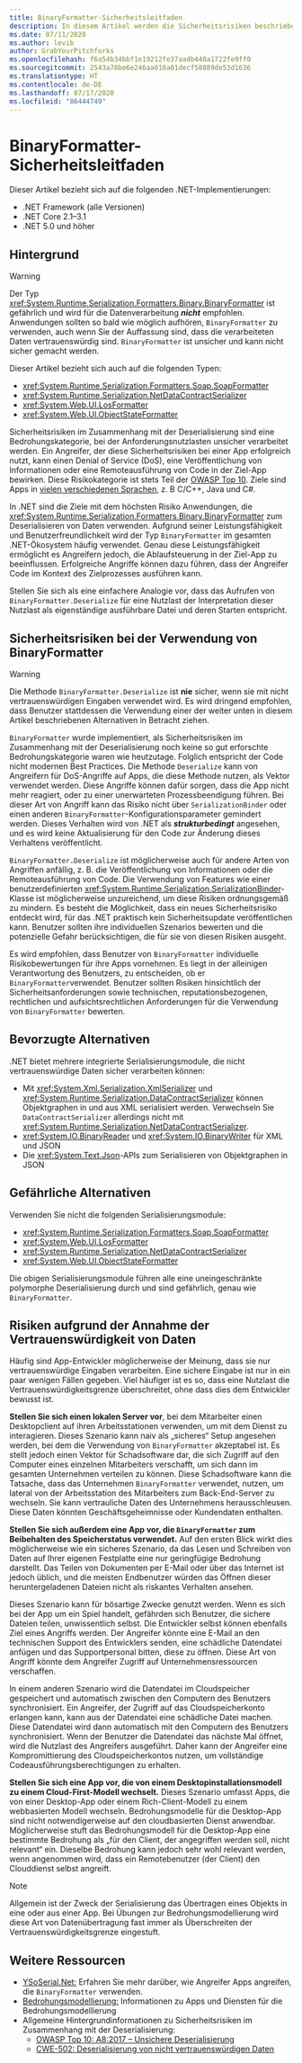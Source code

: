 ```yaml
---
title: BinaryFormatter-Sicherheitsleitfaden
description: In diesem Artikel werden die Sicherheitsrisiken beschrieben, die der Typ BinaryFormatter mit sich bringt. Darüber hinaus werden verschiedene Serialisierungsmodule empfohlen, die verwendet werden können.
ms.date: 07/11/2020
ms.author: levib
author: GrabYourPitchforks
ms.openlocfilehash: f6a54b34bbf1e19212fe37aadb448a1722fe9ff0
ms.sourcegitcommit: 2543a78be6e246aa010a01decf58889de53d1636
ms.translationtype: HT
ms.contentlocale: de-DE
ms.lasthandoff: 07/17/2020
ms.locfileid: "86444749"
---
```

# <a name="binaryformatter-security-guide"></a>BinaryFormatter-Sicherheitsleitfaden

Dieser Artikel bezieht sich auf die folgenden .NET-Implementierungen:

* .NET Framework (alle Versionen)
* .NET Core 2.1–3.1
* .NET 5.0 und höher

## <a name="background"></a>Hintergrund

> [!WARNING]
> Der Typ <xref:System.Runtime.Serialization.Formatters.Binary.BinaryFormatter> ist gefährlich und wird für die Datenverarbeitung ***nicht*** empfohlen. Anwendungen sollten so bald wie möglich aufhören, `BinaryFormatter` zu verwenden, auch wenn Sie der Auffassung sind, dass die verarbeiteten Daten vertrauenswürdig sind. `BinaryFormatter` ist unsicher und kann nicht sicher gemacht werden.

Dieser Artikel bezieht sich auch auf die folgenden Typen:

* <xref:System.Runtime.Serialization.Formatters.Soap.SoapFormatter>
* <xref:System.Runtime.Serialization.NetDataContractSerializer>
* <xref:System.Web.UI.LosFormatter>
* <xref:System.Web.UI.ObjectStateFormatter>

Sicherheitsrisiken im Zusammenhang mit der Deserialisierung sind eine Bedrohungskategorie, bei der Anforderungsnutzlasten unsicher verarbeitet werden. Ein Angreifer, der diese Sicherheitsrisiken bei einer App erfolgreich nutzt, kann einen Denial of Service (DoS), eine Veröffentlichung von Informationen oder eine Remoteausführung von Code in der Ziel-App bewirken. Diese Risikokategorie ist stets Teil der [OWASP Top 10](https://owasp.org/www-project-top-ten/). Ziele sind Apps in [vielen verschiedenen Sprachen](https://owasp.org/www-community/vulnerabilities/Deserialization_of_untrusted_data), z. B C/C++, Java und C#.

In .NET sind die Ziele mit dem höchsten Risiko Anwendungen, die <xref:System.Runtime.Serialization.Formatters.Binary.BinaryFormatter> zum Deserialisieren von Daten verwenden. Aufgrund seiner Leistungsfähigkeit und Benutzerfreundlichkeit wird der Typ `BinaryFormatter` im gesamten .NET-Ökosystem häufig verwendet. Genau diese Leistungsfähigkeit ermöglicht es Angreifern jedoch, die Ablaufsteuerung in der Ziel-App zu beeinflussen. Erfolgreiche Angriffe können dazu führen, dass der Angreifer Code im Kontext des Zielprozesses ausführen kann.

Stellen Sie sich als eine einfachere Analogie vor, dass das Aufrufen von `BinaryFormatter.Deserialize` für eine Nutzlast der Interpretation dieser Nutzlast als eigenständige ausführbare Datei und deren Starten entspricht.

## <a name="binaryformatter-security-vulnerabilities"></a>Sicherheitsrisiken bei der Verwendung von BinaryFormatter

> [!WARNING]
> Die Methode `BinaryFormatter.Deserialize` ist __nie__ sicher, wenn sie mit nicht vertrauenswürdigen Eingaben verwendet wird. Es wird dringend empfohlen, dass Benutzer stattdessen die Verwendung einer der weiter unten in diesem Artikel beschriebenen Alternativen in Betracht ziehen.

`BinaryFormatter` wurde implementiert, als Sicherheitsrisiken im Zusammenhang mit der Deserialisierung noch keine so gut erforschte Bedrohungskategorie waren wie heutzutage. Folglich entspricht der Code nicht modernen Best Practices. Die Methode `Deserialize` kann von Angreifern für DoS-Angriffe auf Apps, die diese Methode nutzen, als Vektor verwendet werden. Diese Angriffe können dafür sorgen, dass die App nicht mehr reagiert, oder zu einer unerwarteten Prozessbeendigung führen. Bei dieser Art von Angriff kann das Risiko nicht über `SerializationBinder` oder einen anderen `BinaryFormatter`-Konfigurationsparameter gemindert werden. Dieses Verhalten wird von .NET als ***strukturbedingt*** angesehen, und es wird keine Aktualisierung für den Code zur Änderung dieses Verhaltens veröffentlicht.

`BinaryFormatter.Deserialize` ist möglicherweise auch für andere Arten von Angriffen anfällig, z. B. die Veröffentlichung von Informationen oder die Remoteausführung von Code. Die Verwendung von Features wie einer benutzerdefinierten <xref:System.Runtime.Serialization.SerializationBinder>-Klasse ist möglicherweise unzureichend, um diese Risiken ordnungsgemäß zu mindern. Es besteht die Möglichkeit, dass ein neues Sicherheitsrisiko entdeckt wird, für das .NET praktisch kein Sicherheitsupdate veröffentlichen kann. Benutzer sollten ihre individuellen Szenarios bewerten und die potenzielle Gefahr berücksichtigen, die für sie von diesen Risiken ausgeht.

Es wird empfohlen, dass Benutzer von `BinaryFormatter` individuelle Risikobewertungen für ihre Apps vornehmen. Es liegt in der alleinigen Verantwortung des Benutzers, zu entscheiden, ob er `BinaryFormatter`verwendet. Benutzer sollten Risiken hinsichtlich der Sicherheitsanforderungen sowie technischen, reputationsbezogenen, rechtlichen und aufsichtsrechtlichen Anforderungen für die Verwendung von `BinaryFormatter` bewerten.

## <a name="preferred-alternatives"></a>Bevorzugte Alternativen

.NET bietet mehrere integrierte Serialisierungsmodule, die nicht vertrauenswürdige Daten sicher verarbeiten können:

* Mit <xref:System.Xml.Serialization.XmlSerializer> und <xref:System.Runtime.Serialization.DataContractSerializer> können Objektgraphen in und aus XML serialisiert werden. Verwechseln Sie `DataContractSerializer` allerdings nicht mit <xref:System.Runtime.Serialization.NetDataContractSerializer>.
* <xref:System.IO.BinaryReader> und <xref:System.IO.BinaryWriter> für XML und JSON
* Die <xref:System.Text.Json>-APIs zum Serialisieren von Objektgraphen in JSON

## <a name="dangerous-alternatives"></a>Gefährliche Alternativen

Verwenden Sie nicht die folgenden Serialisierungsmodule:

* <xref:System.Runtime.Serialization.Formatters.Soap.SoapFormatter>
* <xref:System.Web.UI.LosFormatter>
* <xref:System.Runtime.Serialization.NetDataContractSerializer>
* <xref:System.Web.UI.ObjectStateFormatter>

Die obigen Serialisierungsmodule führen alle eine uneingeschränkte polymorphe Deserialisierung durch und sind gefährlich, genau wie `BinaryFormatter`.

## <a name="the-risks-of-assuming-data-to-be-trustworthy"></a>Risiken aufgrund der Annahme der Vertrauenswürdigkeit von Daten

Häufig sind App-Entwickler möglicherweise der Meinung, dass sie nur vertrauenswürdige Eingaben verarbeiten. Eine sichere Eingabe ist nur in ein paar wenigen Fällen gegeben. Viel häufiger ist es so, dass eine Nutzlast die Vertrauenswürdigkeitsgrenze überschreitet, ohne dass dies dem Entwickler bewusst ist.

__Stellen Sie sich einen lokalen Server vor__, bei dem Mitarbeiter einen Desktopclient auf ihren Arbeitsstationen verwenden, um mit dem Dienst zu interagieren. Dieses Szenario kann naiv als „sicheres“ Setup angesehen werden, bei dem die Verwendung von `BinaryFormatter` akzeptabel ist. Es stellt jedoch einen Vektor für Schadsoftware dar, die sich Zugriff auf den Computer eines einzelnen Mitarbeiters verschafft, um sich dann im gesamten Unternehmen verteilen zu können. Diese Schadsoftware kann die Tatsache, dass das Unternehmen `BinaryFormatter` verwendet, nutzen, um lateral von der Arbeitsstation des Mitarbeiters zum Back-End-Server zu wechseln. Sie kann vertrauliche Daten des Unternehmens herausschleusen. Diese Daten könnten Geschäftsgeheimnisse oder Kundendaten enthalten.

__Stellen Sie sich außerdem eine App vor, die `BinaryFormatter` zum Beibehalten des Speicherstatus verwendet.__ Auf den ersten Blick wirkt dies möglicherweise wie ein sicheres Szenario, da das Lesen und Schreiben von Daten auf Ihrer eigenen Festplatte eine nur geringfügige Bedrohung darstellt. Das Teilen von Dokumenten per E-Mail oder über das Internet ist jedoch üblich, und die meisten Endbenutzer würden das Öffnen dieser heruntergeladenen Dateien nicht als riskantes Verhalten ansehen.

Dieses Szenario kann für bösartige Zwecke genutzt werden. Wenn es sich bei der App um ein Spiel handelt, gefährden sich Benutzer, die sichere Dateien teilen, unwissentlich selbst. Die Entwickler selbst können ebenfalls Ziel eines Angriffs werden. Der Angreifer könnte eine E-Mail an den technischen Support des Entwicklers senden, eine schädliche Datendatei anfügen und das Supportpersonal bitten, diese zu öffnen. Diese Art von Angriff könnte dem Angreifer Zugriff auf Unternehmensressourcen verschaffen.

In einem anderen Szenario wird die Datendatei im Cloudspeicher gespeichert und automatisch zwischen den Computern des Benutzers synchronisiert. Ein Angreifer, der Zugriff auf das Cloudspeicherkonto erlangen kann, kann aus der Datendatei eine schädliche Datei machen. Diese Datendatei wird dann automatisch mit den Computern des Benutzers synchronisiert. Wenn der Benutzer die Datendatei das nächste Mal öffnet, wird die Nutzlast des Angreifers ausgeführt. Daher kann der Angreifer eine Kompromittierung des Cloudspeicherkontos nutzen, um vollständige Codeausführungsberechtigungen zu erhalten.

__Stellen Sie sich eine App vor, die von einem Desktopinstallationsmodell zu einem Cloud-First-Modell wechselt.__ Dieses Szenario umfasst Apps, die von einer Desktop-App oder einem Rich-Client-Modell zu einem webbasierten Modell wechseln. Bedrohungsmodelle für die Desktop-App sind nicht notwendigerweise auf den cloudbasierten Dienst anwendbar. Möglicherweise stuft das Bedrohungsmodell für die Desktop-App eine bestimmte Bedrohung als „für den Client, der angegriffen werden soll, nicht relevant“ ein. Dieselbe Bedrohung kann jedoch sehr wohl relevant werden, wenn angenommen wird, dass ein Remotebenutzer (der Client) den Clouddienst selbst angreift.

> [!NOTE]
> Allgemein ist der Zweck der Serialisierung das Übertragen eines Objekts in eine oder aus einer App. Bei Übungen zur Bedrohungsmodellierung wird diese Art von Datenübertragung fast immer als Überschreiten der Vertrauenswürdigkeitsgrenze eingestuft.

## <a name="further-resources"></a>Weitere Ressourcen

* [YSoSerial.Net:](https://github.com/pwntester/ysoserial.net) Erfahren Sie mehr darüber, wie Angreifer Apps angreifen, die `BinaryFormatter` verwenden.
* [Bedrohungsmodellierung:](/securityengineering/sdl/threatmodeling) Informationen zu Apps und Diensten für die Bedrohungsmodellierung
* Allgemeine Hintergrundinformationen zu Sicherheitsrisiken im Zusammenhang mit der Deserialisierung:
  * [OWASP Top 10: A8:2017 – Unsichere Deserialisierung](https://owasp.org/www-project-top-ten/OWASP_Top_Ten_2017/Top_10-2017_A8-Insecure_Deserialization)
  * [CWE-502: Deserialisierung von nicht vertrauenswürdigen Daten](https://cwe.mitre.org/data/definitions/502.html)
